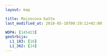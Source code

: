```yaml
---
layout: map

title: Majzecova bašta
last_modified_at: 2018-05-18T00:19:12+02:00

WDPA: [145423]
geoSrbija:
  L1_183: [16]
  L1_362: [14]
---
```

